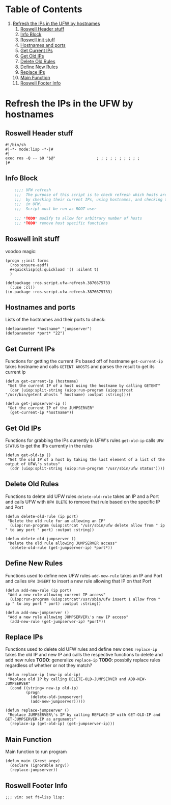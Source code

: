 
# Table of Contents

1.  [Refresh the IPs in the UFW by hostnames](#org3725686)
    1.  [Roswell Header stuff](#org890ae92)
    2.  [Info Block](#org2791387)
    3.  [Roswell init stuff](#org1814da4)
    4.  [Hostnames and ports](#org3703b9e)
    5.  [Get Current IPs](#org739ca7b)
    6.  [Get Old IPs](#org2159900)
    7.  [Delete Old Rules](#orgfed4f31)
    8.  [Define New Rules](#orgd289dd7)
    9.  [Replace IPs](#orgbe9b84e)
    10. [Main Function](#orgc10fb12)
    11. [Roswell Footer Info](#orgc2b5f23)



<a id="org3725686"></a>

# Refresh the IPs in the UFW by hostnames


<a id="org890ae92"></a>

## Roswell Header stuff

    #!/bin/sh
    #|-*- mode:lisp -*-|#
    #|
    exec ros -Q -- $0 "$@"                  ; ; ; ; ; ; ; ; ; ;
    |#


<a id="org2791387"></a>

## Info Block
``` lisp
    ;;;; UFW refresh
    ;;;  The purpose of this script is to check refresh which hosts are allowed to access a machine
    ;;;  by checking their current IPs, using hostnames, and checking them against IPs currently allowed access
    ;;;  in UFW.
    ;;;  Script must be run as ROOT user
    
    ;;; *TODO* modify to allow for arbitrary number of hosts
    ;;; *TODO* remove host specific functions
```

<a id="org1814da4"></a>

## Roswell init stuff

voodoo magic:

    (progn ;;init forms
      (ros:ensure-asdf)
      #+quicklisp(ql:quickload '() :silent t)
      )
    
    (defpackage :ros.script.ufw-refresh.3876675733
      (:use :cl))
    (in-package :ros.script.ufw-refresh.3876675733)


<a id="org3703b9e"></a>

## Hostnames and ports

Lists of the hostnames and their ports to check:

    (defparameter *hostname* "jumpserver")
    (defparameter *port* "22")


<a id="org739ca7b"></a>

## Get Current IPs

Functions for getting the current IPs based off of hostname
`get-current-ip` takes hostname and calls `GETENT AHOSTS` and parses the result to get its current ip

    (defun get-current-ip (hostname)
     "Get the current IP of a host using the hostname by calling GETENT"
      (car (uiop:split-string (uiop:run-program (uiop:strcat "/usr/bin/getent ahosts " hostname) :output :string))))
    
    (defun get-jumpserver-ip ()
     "Get the current IP of the JUMPSERVER"
      (get-current-ip *hostname*))


<a id="org2159900"></a>

## Get Old IPs

Functions for grabbing the IPs currently in UFW's rules
`get-old-ip` calls `UFW STATUS` to get the IPs currently in the rules 

    (defun get-old-ip ()
     "Get the old IP of a host by taking the last element of a list of the output of UFW\'s status"
      (cdr (uiop:split-string (uiop:run-program "/usr/sbin/ufw status"))))


<a id="orgfed4f31"></a>

## Delete Old Rules

Functions to delete old UFW rules
`delete-old-rule` takes an IP and a Port and calls UFW with `UFW DLETE` to remove that rule based on the specific IP and Port

    (defun delete-old-rule (ip port)
     "Delete the old rule for an allowing an IP"
      (uiop:run-program (uiop:strcat "/usr/sbin/ufw delete allow from " ip " to any port " port) :output :string))
    
    (defun delete-old-jumpserver ()
     "Delete the old rule allowing JUMPSERVER access"
      (delete-old-rule (get-jumpserver-ip) *port*))


<a id="orgd289dd7"></a>

## Define New Rules

Functions used to define new UFW rules
`add-new-rule` takes an IP and Port and calles `UFW INSERT` to insert a new rule allowing that IP on that Port

    (defun add-new-rule (ip port)
     "Add a new rule allowing current IP access"
      (uiop:run-program (uiop:strcat"/usr/sbin/ufw insert 1 allow from " ip " to any port " port) :output :string))
    
    (defun add-new-jumpserver ()
     "Add a new rule allowing JUMPSERVER\'s new IP access"
      (add-new-rule (get-jumpserver-ip) *port*))


<a id="orgbe9b84e"></a>

## Replace IPs

Functions used to delete old UFW rules and define new ones
`replace-ip` takes the old IP and new IP and calls the respective functions to delete and add new rules
**TODO**: generalize `replace-ip`
**TODO**: possbily replace rules regardless of whether or not they match?

    (defun replace-ip (new-ip old-ip)
     "Replace old IP by calling DELETE-OLD-JUMPSERVER and ADD-NEW-JUMPSERVER"
      (cond ((string= new-ip old-ip)
             (progn
               (delete-old-jumpserver)
               (add-new-jumpserver)))))
    
    (defun replace-jumpserver ()
     "Replace JUMPSERVER\'s IP by calling REPLACE-IP with GET-OLD-IP and GET-JUMPSERVER-IP as arguments"
      (replace-ip (get-old-ip) (get-jumpserver-ip)))


<a id="orgc10fb12"></a>

## Main Function

Main function to run program

    (defun main (&rest argv)
      (declare (ignorable argv))
      (replace-jumpserver))


<a id="orgc2b5f23"></a>

## Roswell Footer Info

    ;;; vim: set ft=lisp lisp:

